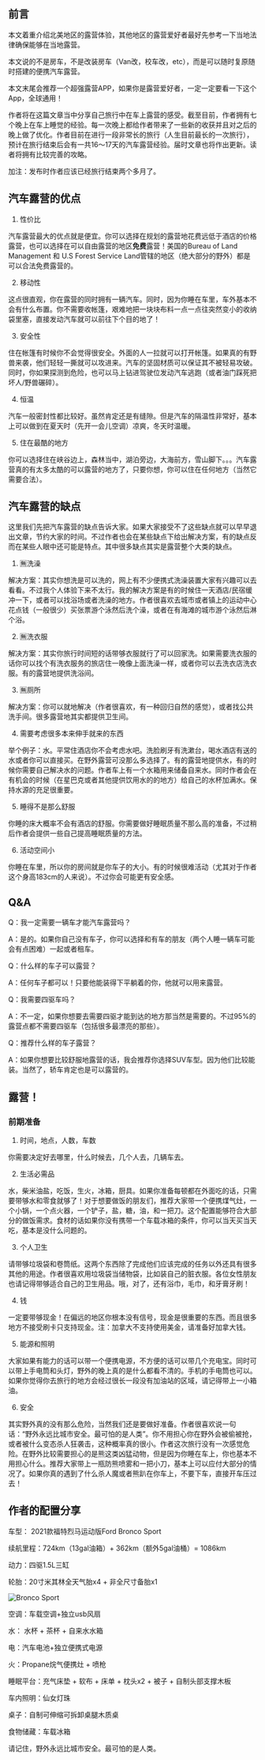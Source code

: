 <!-- 
id: 43529ec4ff5511ec8a36acde48001122
published: false
type: life
title: 【精致流浪】在车里露营是什么体验 #CarGlamping
brief: 在汽车里露营也很决绝子哦～
cover: https://external-content.duckduckgo.com/iu/?u=https%3A%2F%2Fstore-images.s-microsoft.com%2Fimage%2Fapps.47784.69945075044825416.99d4e5d8-fac1-421b-8986-d0fed49db992.3cffda34-9da3-4a35-a94e-da061aa0ce7f%3Fmode%3Dscale%26q%3D90%26h%3D1080%26w%3D1920&f=1&nofb=1
date: 2022/7/8
-->

## 前言

本文着重介绍北美地区的露营体验，其他地区的露营爱好者最好先参考一下当地法律确保能够在当地露营。

本文说的不是房车，不是改装房车（Van改，校车改，etc），而是可以随时复原随时搭建的便携汽车露营。

本文末尾会推荐一个超强露营APP，如果你是露营爱好者，一定一定要看一下这个App，全球通用！

作者将在这篇文章当中分享自己旅行中在车上露营的感受。截至目前，作者拥有七个晚上在车上睡觉的经验。每一次晚上都给作者带来了一些新的收获并且对之后的晚上做了优化。作者目前在进行一段非常长的旅行（人生目前最长的一次旅行），预计在旅行结束后会有一共16～17天的汽车露营经验。届时文章也将作出更新。读者将拥有比较完善的攻略。

加注：发布时作者应该已经旅行结束两个多月了。

## 汽车露营的优点

1. 性价比

汽车露营最大的优点就是便宜。你可以选择在规划的露营地花费远低于酒店的价格露营，也可以选择在可以自由露营的地区<b>免费</b>露营！美国的Bureau of Land Management 和 U.S Forest Service Land管辖的地区（绝大部分的野外）都是可以合法免费露营的。

2. 移动性

这点很直观，你在露营的同时拥有一辆汽车。同时，因为你睡在车里，车外基本不会有什么布置。你不需要收帐篷，艰难地把一块块布料一点一点往突然变小的收纳袋里塞，直接发动汽车就可以前往下个目的地了！

3. 安全性

住在帐篷有时候你不会觉得很安全。外面的人一拉就可以打开帐篷。如果真的有野兽来袭，他们轻轻一撕就可以攻进来。汽车的坚固材质可以保证其不被轻易攻破。同时，你如果探测到危险，也可以马上钻进驾驶位发动汽车逃跑（或者油门踩死把坏人/野兽碾碎）。

4. 恒温

汽车一般密封性都比较好。虽然肯定还是有缝隙。但是汽车的隔温性非常好，基本上可以做到在夏天时（先开一会儿空调）凉爽，冬天时温暖。

5. 住在最酷的地方

你可以选择住在峡谷边上，森林当中，湖泊旁边，大海前方，雪山脚下。。。汽车露营真的有太多太酷的可以露营的地方了，只要你想，你可以住在任何地方（当然它需要合法）。

## 汽车露营的缺点

这里我们先把汽车露营的缺点告诉大家。如果大家接受不了这些缺点就可以早早退出文章，节约大家的时间。不过作者也会在某些缺点下给出解决方案，有的缺点反而在某些人眼中还可能是特点。其中很多缺点其实是露营整个大类的缺点。

1. 🈚️洗澡

解决方案：其实你想洗是可以洗的，网上有不少便携式洗澡装置大家有兴趣可以去看看。不过我个人体验下来不太行。我的解决方案是有的时候住一天酒店/民宿缓冲一下，或者可以找浴场或者洗澡的地方。作者很喜欢去城市或者镇上的运动中心花点钱（一般很少）买张票游个泳然后洗个澡，或者在有海滩的城市游个泳然后淋个浴。

2. 🈚️洗衣服

解决方案：其实你旅行时间短的话带够衣服就行了可以回家洗。如果需要洗衣服的话你可以找个有洗衣服务的旅店住一晚像上面洗澡一样，或者你可以去洗衣店洗衣服。有的露营地提供洗浴间。

3. 🈚️厕所

解决方案：你可以就地解决（作者很喜欢，有一种回归自然的感觉），或者找公共洗手间。很多露营地其实都提供卫生间。

4. 需要考虑很多本来伸手就来的东西

举个例子：水。平常住酒店你不会考虑水吧。洗脸刷牙有洗漱台，喝水酒店有送的水或者你可以直接买。在野外露营可没那么多选择了。有的露营地提供水，有的时候你需要自己解决水的问题。作者车上有一个水箱用来储备自来水。同时作者会在有机会的时候（在星巴克或者其他提供饮用水的的地方）给自己的水杯加满水。保持水源的充足很重要。

5. 睡得不是那么舒服

你睡的床大概率不会有酒店的舒服。你需要做好睡眠质量不那么高的准备，不过稍后作者会提供一些自己提高睡眠质量的方法。

6. 活动空间小

你睡在车里，所以你的房间就是你车子的大小。有的时候很难活动（尤其对于作者这个身高183cm的人来说）。不过你会可能更有安全感。

## Q&A

Q：我一定需要一辆车才能汽车露营吗？

A：是的。如果你自己没有车子，你可以选择和有车的朋友（两个人睡一辆车可能会有点困难）一起或者租车。

Q：什么样的车子可以露营？

A：任何车子都可以！只要他能装得下平躺着的你，他就可以用来露营。

Q：我需要四驱车吗？

A：不一定，如果你想要去需要四驱才能到达的地方那当然是需要的。不过95%的露营点都不需要四驱车（包括很多最漂亮的那些）。

Q：推荐什么样的车子露营？

A：如果你想要比较舒服地露营的话，我会推荐你选择SUV车型。因为他们比较能装。当然了，轿车肯定也是可以露营的。


## 露营！

### 前期准备

1. 时间，地点，人数，车数

你需要决定好去哪里，什么时候去，几个人去，几辆车去。

2. 生活必需品

水，柴米油盐，吃饭，生火，冰箱，厨具。如果你准备每顿都在外面吃的话，只需要带够水和零食就够了！对于想要做饭的朋友们，推荐大家带一个便携煤气灶，一个小锅，一个点火器，一个铲子，盐，糖，油，和一把刀。这个配置能够符合大部分的做饭需求。食材的话如果你没有携带一个车载冰箱的条件，你可以当天买当天吃，基本是没什么问题的。

3. 个人卫生

请带够垃圾袋和卷筒纸。这两个东西除了完成他们应该完成的任务以外还具有很多其他的用途。作者很喜欢用垃圾袋当储物袋，比如装自己的脏衣服。各位女性朋友也请记得带够适合自己的卫生用品。哦，对了，还有浴巾，毛巾，和牙膏牙刷！

4. 钱

一定要带够现金！在偏远的地区你根本没有信号，现金是很重要的东西。而且很多地方不接受刷卡只支持现金。注：加拿大不支持使用美金，请准备好加拿大钱。

5. 能源和照明

大家如果有能力的话可以带一个便携电源，不方便的话可以带几个充电宝。同时可以带上手电筒和头灯，野外的晚上真的是什么都看不清的。手机的手电筒也可以。如果你觉得你去旅行的地方会经过很长一段没有加油站的区域，请记得带上一小箱油。

6. 安全

其实野外真的没有那么危险，当然我们还是要做好准备。作者很喜欢说一句话：“野外永远比城市安全。最可怕的是人类”。你不用担心你在野外会被偷被抢，或者被什么变态杀人狂袭击，这种概率真的很小。作者这次旅行没有一次感觉危险。在野外比较需要担心的是熊这类凶猛动物，但是因为你睡在车上，你也基本不用担心什么。推荐大家带上一瓶防熊喷雾和一把小刀，基本上可以应付大部分的情况了。如果你真的遇到了什么杀人魔或者熊趴在你车上，不要下车，直接开车压过去！

## 作者的配置分享

车型： 2021款福特烈马运动版Ford Bronco Sport

续航里程：724km（13gal油箱）+ 362km（额外5gal油桶）= 1086km

动力：四驱1.5L三缸

轮胎：20寸米其林全天气胎x4 + 非全尺寸备胎x1


![Bronco Sport](../assets/blogPics/car.JPG)

空调：车载空调+独立usb风扇

水： 水杯 + 茶杯 + 自来水水箱

电：汽车电池+独立便携式电源

火：Propane烷气便携灶 + 喷枪

睡眠平台：充气床垫 + 软布 + 床单 + 枕头x2 + 被子 + 自制头部支撑木板

车内照明：仙女灯珠

桌子：自制可伸缩可拆卸桌腿木质桌

食物储藏：车载冰箱






请记住，野外永远比城市安全。最可怕的是人类。